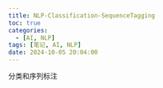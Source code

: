 ```yaml
---
title: NLP-Classification-SequenceTagging
toc: true
categories:
  - [AI, NLP]
tags: [笔记, AI, NLP]
date: 2024-10-05 20:04:00
---
```


分类和序列标注

<!-- more -->
